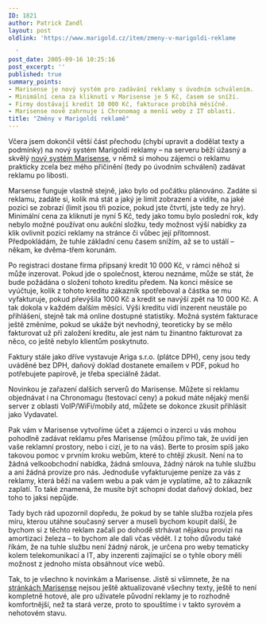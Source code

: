 ```yaml
---
ID: 1821
author: Patrick Zandl
layout: post
oldlink: 'https://www.marigold.cz/item/zmeny-v-marigoldi-reklame

  '
post_date: 2005-09-16 10:25:16
post_excerpt: ''
published: true
summary_points:
- Marisense je nový systém pro zadávání reklamy s úvodním schválením.
- Minimální cena za kliknutí v Marisense je 5 Kč, časem se sníží.
- Firmy dostávají kredit 10 000 Kč, fakturace probíhá měsíčně.
- Marisense nově zahrnuje i Chronomag a menší weby z IT oblasti.
title: "Změny v Marigoldí reklamě"
---
```


<p>Včera jsem dokončil větší část přechodu (chybí upravit a dodělat texty a podmínky) na nový systém Marigoldí reklamy – na serveru běží úžasný a skvělý <a href="http://www.marigold.cz/marisense">nový systém Marisense</a>, v němž si mohou zájemci o reklamu prakticky zcela bez mého přičinění (tedy po úvodním schválení) zadávat reklamu po libosti. </p>

<p>Marsense funguje vlastně stejně, jako bylo od počátku plánováno. Zadáte si reklamu, zadáte si, kolik má stát a jaký je limit zobrazení a vidíte, na jaké pozici se zobrazí (limit jsou tři pozice, pokud jste čtvrtí, jste tedy ze hry). Minimální cena za kliknutí je nyní 5 Kč, tedy jako tomu bylo poslední rok, kdy nebylo možné používat onu aukční složku, tedy možnost výší nabídky za klik ovlivnit pozici reklamy na stránce či vůbec její přítomnost. Předpokládám, že tuhle základní cenu časem snížím, až se to ustálí – někam, ke dvěma-třem korunám. </p>

<p>Po registraci dostane firma připsaný kredit 10 000 Kč, v rámci něhož si může inzerovat. Pokud jde o společnost, kterou neznáme, může se stát, že bude požádána o složení tohoto kreditu předem. Na konci měsíce se vyúčtuje, kolik z tohoto kreditu zákazník spotřeboval a částka se mu vyfakturuje, pokud převýšila 1000 Kč a kredit se navýší zpět na 10 000 Kč. A tak dokola v každém dalším měsíci. Výši kreditu vidí inzerent neustále po přihlášení, stejně tak má online dostupné statistiky. Možná systém fakturace ještě změníme, pokud se ukáže být nevhodný, teoreticky by se mělo fakturovat už při založení kreditu, ale jest nám tu žinantno fakturovat za něco, co ještě nebylo klientům poskytnuto.</p>

<p>Faktury stále jako dříve vystavuje Ariga s.r.o. (plátce DPH), ceny jsou tedy uváděné bez DPH, daňový doklad dostanete emailem v PDF, pokud ho potřebujete papírově, je třeba speciálně žádat. </p>

<p>Novinkou je zařazení dalších serverů do Marisense. Můžete si reklamu objednávat i na Chronomagu (testovací ceny) a pokud máte nějaký menší server z oblasti VoIP/WiFi/mobily atd, můžete se dokonce zkusit přihlásit jako Vydavatel. </p>

<p>Pak vám v Marisense vytvoříme účet a zájemci o inzerci u vás mohou pohodlně zadávat reklamu přes Marisense (můžou přímo tak, že uvidí jen vaše reklamní prostory, nebo i cizí, je to na vás). Berte to prosím spíš jako takovou pomoc v prvním kroku webům, které to chtějí zkusit. Není na to žádná velkoobchodní nabídka, žádná smlouva, žádný nárok na tuhle službu a ani žádná provize pro nás. Jednoduše vyfakturujeme peníze za vás z reklamy, která běží na vašem webu a pak vám je vyplatíme, až to zákazník zaplatí. To také znamená, že musíte být schopni dodat daňový doklad, bez toho to jaksi nepůjde.   </p>

<p>Tady bych rád upozornil dopředu, že pokud by se tahle služba rozjela přes míru, kterou utáhne současný server a museli bychom koupit další, že bychom si z těchto reklam začali po dohodě strhávat nějakou provizi na amortizaci železa – to bychom ale dali včas vědět. I z toho důvodu také říkám, že na tuhle službu není žádný nárok, je určena pro weby tematicky kolem telekomunikací a IT, aby inzerenti zajímající se o tyhle obory měli možnost z jednoho místa obsáhnout více webů. </p>

<p>Tak, to je všechno k novinkám  a Marisense. Jistě si všimnete, že na <a href="http://www.marigold.cz/marisense">stránkách Marisense</a> nejsou ještě aktualizované všechny texty, ještě to není kompletně hotové, ale pro uživatele původní reklamy je to rozhodně komfortnější, než ta stará verze, proto to spouštíme i v takto syrovém a nehotovém stavu.
</p>